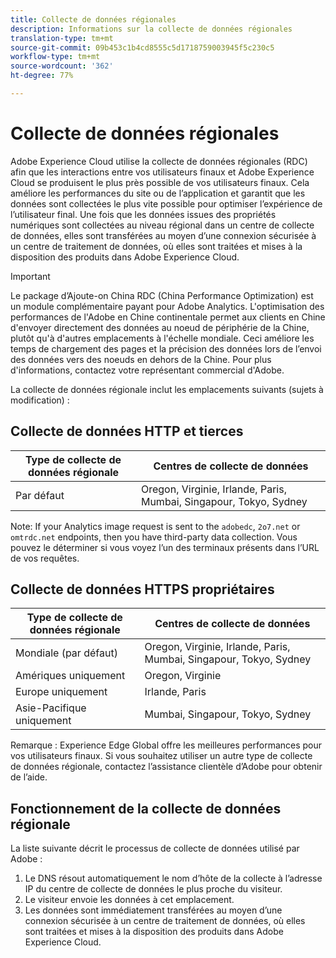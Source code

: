 ```yaml
---
title: Collecte de données régionales
description: Informations sur la collecte de données régionales
translation-type: tm+mt
source-git-commit: 09b453c1b4cd8555c5d1718759003945f5c230c5
workflow-type: tm+mt
source-wordcount: '362'
ht-degree: 77%

---
```



# Collecte de données régionales

Adobe Experience Cloud utilise la collecte de données régionales (RDC) afin que les interactions entre vos utilisateurs finaux et Adobe Experience Cloud se produisent le plus près possible de vos utilisateurs finaux. Cela améliore les performances du site ou de l’application et garantit que les données sont collectées le plus vite possible pour optimiser l’expérience de l’utilisateur final. Une fois que les données issues des propriétés numériques sont collectées au niveau régional dans un centre de collecte de données, elles sont transférées au moyen d’une connexion sécurisée à un centre de traitement de données, où elles sont traitées et mises à la disposition des produits dans Adobe Experience Cloud.

>[!IMPORTANT]
>
>Le package d’Ajoute-on China RDC (China Performance Optimization) est un module complémentaire payant pour Adobe Analytics. L&#39;optimisation des performances de l&#39;Adobe en Chine continentale permet aux clients en Chine d&#39;envoyer directement des données au noeud de périphérie de la Chine, plutôt qu&#39;à d&#39;autres emplacements à l&#39;échelle mondiale. Ceci améliore les temps de chargement des pages et la précision des données lors de l’envoi des données vers des noeuds en dehors de la Chine. Pour plus d&#39;informations, contactez votre représentant commercial d&#39;Adobe.

La collecte de données régionale inclut les emplacements suivants (sujets à modification) :

## Collecte de données HTTP et tierces

| Type de collecte de données régionale | Centres de collecte de données |
|---------------------|-------------------|
| Par défaut | Oregon, Virginie, Irlande, Paris, Mumbai, Singapour, Tokyo, Sydney |

Note: If your Analytics image request is sent to the `adobedc`, `2o7.net` or `omtrdc.net` endpoints, then you have third-party data collection. Vous pouvez le déterminer si vous voyez l’un des terminaux présents dans l’URL de vos requêtes.

## Collecte de données HTTPS propriétaires

| Type de collecte de données régionale | Centres de collecte de données |
|---------------------|-------------------|
| Mondiale (par défaut) | Oregon, Virginie, Irlande, Paris, Mumbai, Singapour, Tokyo, Sydney |
| Amériques uniquement | Oregon, Virginie |
| Europe uniquement | Irlande, Paris |
| Asie-Pacifique uniquement | Mumbai, Singapour, Tokyo, Sydney |

Remarque : Experience Edge Global offre les meilleures performances pour vos utilisateurs finaux.  Si vous souhaitez utiliser un autre type de collecte de données régionale, contactez l’assistance clientèle d’Adobe pour obtenir de l’aide.

## Fonctionnement de la collecte de données régionale

La liste suivante décrit le processus de collecte de données utilisé par Adobe :

1. Le DNS résout automatiquement le nom d’hôte de la collecte à l’adresse IP du centre de collecte de données le plus proche du visiteur.
1. Le visiteur envoie les données à cet emplacement.
1. Les données sont immédiatement transférées au moyen d’une connexion sécurisée à un centre de traitement de données, où elles sont traitées et mises à la disposition des produits dans Adobe Experience Cloud.
